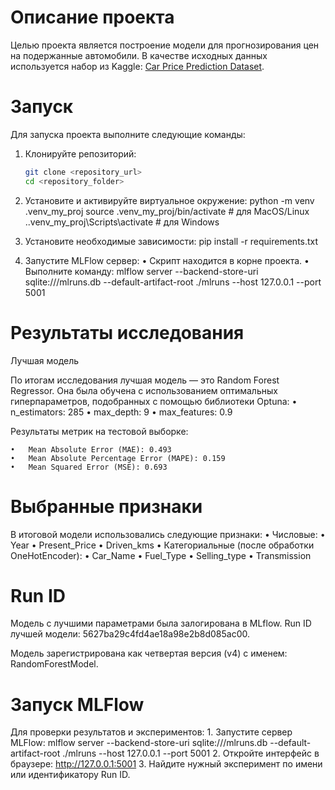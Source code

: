 # Описание проекта
Целью проекта является построение модели для прогнозирования цен на подержанные автомобили. В качестве исходных данных используется набор из Kaggle: [Car Price Prediction Dataset](https://www.kaggle.com/datasets/vijayaadithyanvg/car-price-predictionused-cars/data).

# Запуск
Для запуска проекта выполните следующие команды:

1. Клонируйте репозиторий:
   ```bash
   git clone <repository_url>
   cd <repository_folder>

2.	Установите и активируйте виртуальное окружение:
python -m venv .venv_my_proj
source .venv_my_proj/bin/activate  # для MacOS/Linux
.\.venv_my_proj\Scripts\activate   # для Windows

3.	Установите необходимые зависимости:
pip install -r requirements.txt

4.	Запустите MLFlow сервер:
	•	Скрипт находится в корне проекта.
	•	Выполните команду: 
    mlflow server --backend-store-uri sqlite:///mlruns.db --default-artifact-root ./mlruns --host 127.0.0.1 --port 5001

# Результаты исследования
Лучшая модель

По итогам исследования лучшая модель — это Random Forest Regressor. Она была обучена с использованием оптимальных гиперпараметров, подобранных с помощью библиотеки Optuna:
	•	n_estimators: 285
	•	max_depth: 9
	•	max_features: 0.9

Результаты метрик на тестовой выборке:

	•	Mean Absolute Error (MAE): 0.493
	•	Mean Absolute Percentage Error (MAPE): 0.159
	•	Mean Squared Error (MSE): 0.693

# Выбранные признаки

В итоговой модели использовались следующие признаки:
	•	Числовые:
	•	Year
	•	Present_Price
	•	Driven_kms
	•	Категориальные (после обработки OneHotEncoder):
	•	Car_Name
	•	Fuel_Type
	•	Selling_type
	•	Transmission

# Run ID

Модель с лучшими параметрами была залогирована в MLflow. Run ID лучшей модели: 5627ba29c4fd4ae18a98e2b8d085ac00.

Модель зарегистрирована как четвертая версия (v4) с именем: RandomForestModel.

# Запуск MLFlow
Для проверки результатов и экспериментов:
	1.	Запустите сервер MLFlow:
    mlflow server --backend-store-uri sqlite:///mlruns.db --default-artifact-root ./mlruns --host 127.0.0.1 --port 5001
	2.	Откройте интерфейс в браузере:
    http://127.0.0.1:5001
    3.	Найдите нужный эксперимент по имени или идентификатору Run ID.